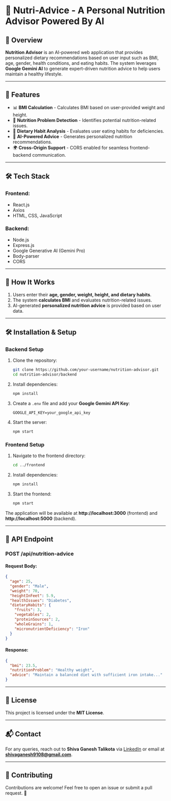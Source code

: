 # 🥗 Nutri-Advice - A Personal Nutrition Advisor Powered By AI

## 📌 Overview
**Nutrition Advisor** is an AI-powered web application that provides personalized dietary recommendations based on user input such as BMI, age, gender, health conditions, and eating habits. The system leverages **Google Gemini AI** to generate expert-driven nutrition advice to help users maintain a healthy lifestyle.

---

## 🚀 Features
- 📊 **BMI Calculation** - Calculates BMI based on user-provided weight and height.
- 🏥 **Nutrition Problem Detection** - Identifies potential nutrition-related issues.
- 🍎 **Dietary Habit Analysis** - Evaluates user eating habits for deficiencies.
- 🤖 **AI-Powered Advice** - Generates personalized nutrition recommendations.
- 🌍 **Cross-Origin Support** - CORS enabled for seamless frontend-backend communication.

---

## 🛠️ Tech Stack
### **Frontend:**
- React.js
- Axios
- HTML, CSS, JavaScript

### **Backend:**
- Node.js
- Express.js
- Google Generative AI (Gemini Pro)
- Body-parser
- CORS

---

## 🎯 How It Works
1. Users enter their **age, gender, weight, height, and dietary habits**.
2. The system **calculates BMI** and evaluates nutrition-related issues.
3. AI-generated **personalized nutrition advice** is provided based on user data.

---

## 🛠️ Installation & Setup
### **Backend Setup**
1. Clone the repository:
   ```bash
   git clone https://github.com/your-username/nutrition-advisor.git
   cd nutrition-advisor/backend
   ```
2. Install dependencies:
   ```bash
   npm install
   ```
3. Create a `.env` file and add your **Google Gemini API Key**:
   ```
   GOOGLE_API_KEY=your_google_api_key
   ```
4. Start the server:
   ```bash
   npm start
   ```

### **Frontend Setup**
1. Navigate to the frontend directory:
   ```bash
   cd ../frontend
   ```
2. Install dependencies:
   ```bash
   npm install
   ```
3. Start the frontend:
   ```bash
   npm start
   ```

The application will be available at **http://localhost:3000** (frontend) and **http://localhost:5000** (backend).

---

## 📌 API Endpoint
### **POST /api/nutrition-advice**
#### Request Body:
```json
{
  "age": 25,
  "gender": "Male",
  "weight": 70,
  "heightInFeet": 5.9,
  "healthIssues": "Diabetes",
  "dietaryHabits": {
    "fruits": 3,
    "vegetables": 2,
    "proteinSources": 2,
    "wholeGrains": 1,
    "micronutrientDeficiency": "Iron"
  }
}
```
#### Response:
```json
{
  "bmi": 23.5,
  "nutritionProblem": "Healthy weight",
  "advice": "Maintain a balanced diet with sufficient iron intake..."
}
```

---

## 📜 License
This project is licensed under the **MIT License**.

---

## 📬 Contact
For any queries, reach out to **Shiva Ganesh Talikota** via [LinkedIn](https://www.linkedin.com/in/shivaganesht/) or email at **shivaganesh9108@gmail.com**.

---

## 🌟 Contributing
Contributions are welcome! Feel free to open an issue or submit a pull request. 🚀

